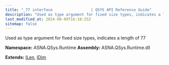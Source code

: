 ```yaml
---
title: "_77 interface                 | QSYS API Reference Guide"
description: "Used as type argument for fixed size types, indicates a length of 77  "
last_modified_at: 2024-08-09T16:18:25Z
sitemap: false
---
```


Used as type argument for fixed size types, indicates a length of 77 

**Namespace:** ASNA.QSys.Runtime
**Assembly:** ASNA.QSys.Runtime.dll

**Extends:** [ILen](/reference/runtime/qsys-runtime/i-len.html), [IDim](/reference/runtime/qsys-runtime/i-dim.html)
<br>
<br>
